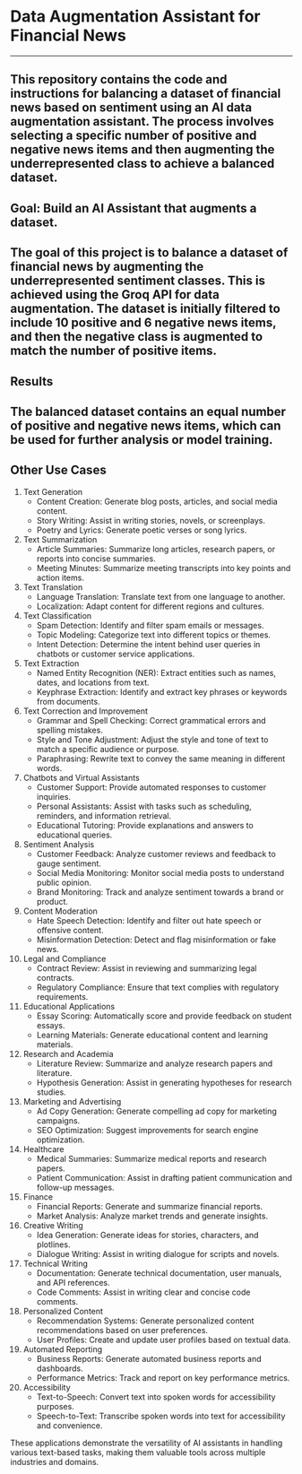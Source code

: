 # Data Augmentation Assistant for Financial News
---
This repository contains the code and instructions for balancing a dataset of financial news based on sentiment 
using an AI data augmentation assistant. The process involves selecting a specific number of positive and negative 
news items and then augmenting the underrepresented class to achieve a balanced dataset.
---
## Goal: Build an AI Assistant that augments a dataset.
The goal of this project is to balance a dataset of financial news by augmenting the underrepresented sentiment 
classes. This is achieved using the Groq API for data augmentation. The dataset is initially filtered to include 10 
positive and 6 negative news items, and then the negative class is augmented to match the number of positive items.
---
## Results
The balanced dataset contains an equal number of positive and negative news items, which can be used for further 
analysis or model training. 
---
## Other Use Cases
1. Text Generation
    - Content Creation: Generate blog posts, articles, and social media content.
    - Story Writing: Assist in writing stories, novels, or screenplays.
    - Poetry and Lyrics: Generate poetic verses or song lyrics.
2. Text Summarization
   - Article Summaries: Summarize long articles, research papers, or reports into concise summaries.
   - Meeting Minutes: Summarize meeting transcripts into key points and action items.
3. Text Translation
   - Language Translation: Translate text from one language to another.
   - Localization: Adapt content for different regions and cultures.
4. Text Classification
   - Spam Detection: Identify and filter spam emails or messages.
   - Topic Modeling: Categorize text into different topics or themes.
   - Intent Detection: Determine the intent behind user queries in chatbots or customer service applications.
5. Text Extraction
   - Named Entity Recognition (NER): Extract entities such as names, dates, and locations from text.
   - Keyphrase Extraction: Identify and extract key phrases or keywords from documents.
6. Text Correction and Improvement
   - Grammar and Spell Checking: Correct grammatical errors and spelling mistakes.
   - Style and Tone Adjustment: Adjust the style and tone of text to match a specific audience or purpose.
   - Paraphrasing: Rewrite text to convey the same meaning in different words.
7. Chatbots and Virtual Assistants
   - Customer Support: Provide automated responses to customer inquiries.
   - Personal Assistants: Assist with tasks such as scheduling, reminders, and information retrieval.
   - Educational Tutoring: Provide explanations and answers to educational queries.
8. Sentiment Analysis
   - Customer Feedback: Analyze customer reviews and feedback to gauge sentiment.
   - Social Media Monitoring: Monitor social media posts to understand public opinion.
   - Brand Monitoring: Track and analyze sentiment towards a brand or product.
9. Content Moderation
   - Hate Speech Detection: Identify and filter out hate speech or offensive content.
   - Misinformation Detection: Detect and flag misinformation or fake news.
10. Legal and Compliance
     - Contract Review: Assist in reviewing and summarizing legal contracts.
     - Regulatory Compliance: Ensure that text complies with regulatory requirements.
11. Educational Applications
     - Essay Scoring: Automatically score and provide feedback on student essays.
     - Learning Materials: Generate educational content and learning materials.
12. Research and Academia
     - Literature Review: Summarize and analyze research papers and literature.
     - Hypothesis Generation: Assist in generating hypotheses for research studies.
13. Marketing and Advertising
     - Ad Copy Generation: Generate compelling ad copy for marketing campaigns.
     - SEO Optimization: Suggest improvements for search engine optimization.
14. Healthcare
     - Medical Summaries: Summarize medical reports and research papers.
     - Patient Communication: Assist in drafting patient communication and follow-up messages.
15. Finance
     - Financial Reports: Generate and summarize financial reports.
     - Market Analysis: Analyze market trends and generate insights.
16. Creative Writing
     - Idea Generation: Generate ideas for stories, characters, and plotlines.
     - Dialogue Writing: Assist in writing dialogue for scripts and novels.
17. Technical Writing
     - Documentation: Generate technical documentation, user manuals, and API references.
     - Code Comments: Assist in writing clear and concise code comments.
18. Personalized Content
     - Recommendation Systems: Generate personalized content recommendations based on user preferences.
     - User Profiles: Create and update user profiles based on textual data.
19. Automated Reporting
     - Business Reports: Generate automated business reports and dashboards.
     - Performance Metrics: Track and report on key performance metrics.
20. Accessibility
     - Text-to-Speech: Convert text into spoken words for accessibility purposes.
     - Speech-to-Text: Transcribe spoken words into text for accessibility and convenience.


These applications demonstrate the versatility of AI assistants in handling various text-based tasks, making them 
    valuable tools across multiple industries and domains. 


